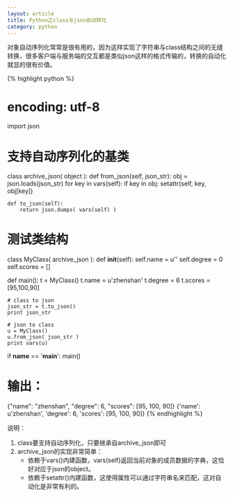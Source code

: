```yaml
---
layout: article
title: Python之class与json自动转化
category: python
---
```

对象自动序列化常常是很有用的，因为这样实现了字符串与class结构之间的无缝转换，很多客户端与服务端的交互都是类似json这样的格式传输的，转换的自动化就显的很有价值。
 
{% highlight python %}
# encoding: utf-8
import json
 
# 支持自动序列化的基类
class archive_json( object ):
    def from_json(self, json_str):
        obj = json.loads(json_str)
        for key in vars(self):
            if key in obj:
                setattr(self, key, obj[key])
 
    def to_json(self):
        return json.dumps( vars(self) )
 
# 测试类结构
class MyClass( archive_json ):
    def __init__(self):
        self.name = u''
        self.degree = 0
        self.scores = []
 
def main():
    t = MyClass()
    t.name = u'zhenshan'
    t.degree = 6
    t.scores = [95,100,90]
 
    # class to json
    json_str = t.to_json()
    print json_str
 
    # json to class
    u = MyClass()
    u.from_json( json_str )
    print vars(u)
 
if __name__ == '__main__':
    main()
 
# 输出：
{"name": "zhenshan", "degree": 6, "scores": [95, 100, 90]}
{'name': u'zhenshan', 'degree': 6, 'scores': [95, 100, 90]}
{% endhighlight %}
 
说明：

1. class要支持自动序列化，只要继承自archive_json即可
2. archive_json的实现非常简单：
    - 依赖于vars()内建函数，vars(self)返回当前对象的成员数据的字典，这恰好对应于json的object。
    - 依赖于setattr()内建函数，这使得属性可以通过字符串名来匹配，这对自动化是非常有利的。 